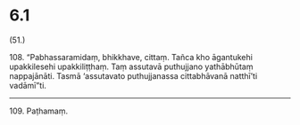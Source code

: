 

# 6.1


(51.)

108\. “Pabhassaramidaṃ, bhikkhave, cittaṃ. Tañca kho āgantukehi upakkilesehi upakkiliṭṭhaṃ. Taṃ assutavā puthujjano yathābhūtaṃ nappajānāti. Tasmā ‘assutavato puthujjanassa cittabhāvanā natthī’ti vadāmī”ti.

---

109\. Paṭhamaṃ.





